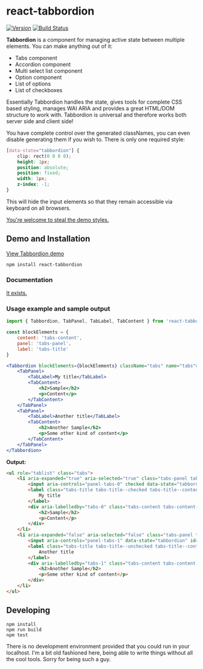 # react-tabbordion
[![Version](http://img.shields.io/npm/v/react-tabbordion.svg)](https://www.npmjs.org/package/react-tabbordion)
[![Build Status](https://travis-ci.org/Merri/react-tabbordion.svg)](https://travis-ci.org/Merri/react-tabbordion)

**Tabbordion** is a component for managing active state between multiple elements. You can make anything out of it:

- Tabs component
- Accordion component
- Multi select list component
- Option component
- List of options
- List of checkboxes

Essentially Tabbordion handles the state, gives tools for complete CSS based styling, manages WAI ARIA and provides a
great HTML/DOM structure to work with. Tabbordion is universal and therefore works both server side and client side!

You have complete control over the generated classNames, you can even disable generating them if you wish to. There is
only one required style:

```css
[data-state="tabbordion"] {
    clip: rect(0 0 0 0);
    height: 1px;
    position: absolute;
    position: fixed;
    width: 1px;
    z-index: -1;
}
```

This will hide the input elements so that they remain accessible via keyboard on all browsers.

[You're welcome to steal the demo styles.](./demo/)


## Demo and Installation

[View Tabbordion demo](https://merri.github.io/react-tabbordion/)

```
npm install react-tabbordion
```

### Documentation

[It exists.](./docs/)

### Usage example and sample output

```jsx
import { Tabbordion, TabPanel, TabLabel, TabContent } from 'react-tabbordion'

const blockElements = {
    content: 'tabs-content',
    panel: 'tabs-panel',
    label: 'tabs-title'
}

<Tabbordion blockElements={blockElements} className="tabs" name="tabs">
    <TabPanel>
        <TabLabel>My title</TabLabel>
        <TabContent>
            <h2>Sample</h2>
            <p>Content</p>
        </TabContent>
    </TabPanel>
    <TabPanel>
        <TabLabel>Another title</TabLabel>
        <TabContent>
            <h2>Another Sample</h2>
            <p>Some other kind of content</p>
        </TabContent>
    </TabPanel>
</Tabbordion>
```

**Output:**

```html
<ul role="tablist" class="tabs">
    <li aria-expanded="true" aria-selected="true" class="tabs-panel tabs-panel--checked tabs-panel--content tabs-panel--first" role="tab">
        <input aria-controls="panel-tabs-0" checked data-state="tabbordion" id="tabs-0" name="tabs" value="0" type="radio" />
        <label class="tabs-title tabs-title--checked tabs-title--content tabs-title--first" id="label-tabs-0" for="tabs-0">
            My title
        </label>
        <div aria-labelledby="tabs-0" class="tabs-content tabs-content--checked tabs-content--first" id="panel-tabs-0" role="tabpanel">
            <h2>Sample</h2>
            <p>Content</p>
        </div>
    </li>
    <li aria-expanded="false" aria-selected="false" class="tabs-panel tabs-panel--unchecked tabs-panel--content tabs-panel--last" role="tab">
        <input aria-controls="panel-tabs-1" data-state="tabbordion" id="tabs-1" name="tabs" value="1" type="radio" />
        <label class="tabs-title tabs-title--unchecked tabs-title--content tabs-title--last" id="label-tabs-1" for="tabs-1">
            Another title
        </label>
        <div aria-labelledby="tabs-1" class="tabs-content tabs-content--unchecked tabs-content--last" id="panel-tabs-1" role="tabpanel">
            <h2>Another Sample</h2>
            <p>Some other kind of content</p>
        </div>
    </li>
</ul>
```


## Developing

```
npm install
npm run build
npm test
```

There is no development environment provided that you could run in your localhost. I'm a bit old fashioned here, being
able to write things without all the cool tools. Sorry for being such a guy.
